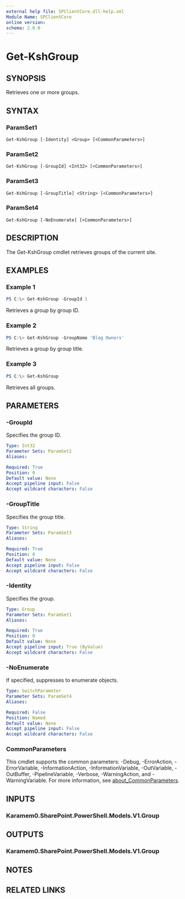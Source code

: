 ```yaml
---
external help file: SPClientCore.dll-help.xml
Module Name: SPClientCore
online version:
schema: 2.0.0
---
```


# Get-KshGroup

## SYNOPSIS
Retrieves one or more groups.

## SYNTAX

### ParamSet1
```
Get-KshGroup [-Identity] <Group> [<CommonParameters>]
```

### ParamSet2
```
Get-KshGroup [-GroupId] <Int32> [<CommonParameters>]
```

### ParamSet3
```
Get-KshGroup [-GroupTitle] <String> [<CommonParameters>]
```

### ParamSet4
```
Get-KshGroup [-NoEnumerate] [<CommonParameters>]
```

## DESCRIPTION
The Get-KshGroup cmdlet retrieves groups of the current site.

## EXAMPLES

### Example 1
```powershell
PS C:\> Get-KshGroup -GroupId 1
```

Retrieves a group by group ID.

### Example 2
```powershell
PS C:\> Get-KshGroup -GroupName 'Blog Owners'
```

Retrieves a group by group title.

### Example 3
```powershell
PS C:\> Get-KshGroup
```

Retrieves all groups.

## PARAMETERS

### -GroupId
Specifies the group ID.

```yaml
Type: Int32
Parameter Sets: ParamSet2
Aliases:

Required: True
Position: 0
Default value: None
Accept pipeline input: False
Accept wildcard characters: False
```

### -GroupTitle
Specifies the group title.

```yaml
Type: String
Parameter Sets: ParamSet3
Aliases:

Required: True
Position: 0
Default value: None
Accept pipeline input: False
Accept wildcard characters: False
```

### -Identity
Specifies the group.

```yaml
Type: Group
Parameter Sets: ParamSet1
Aliases:

Required: True
Position: 0
Default value: None
Accept pipeline input: True (ByValue)
Accept wildcard characters: False
```

### -NoEnumerate
If specified, suppresses to enumerate objects.

```yaml
Type: SwitchParameter
Parameter Sets: ParamSet4
Aliases:

Required: False
Position: Named
Default value: None
Accept pipeline input: False
Accept wildcard characters: False
```

### CommonParameters
This cmdlet supports the common parameters: -Debug, -ErrorAction, -ErrorVariable, -InformationAction, -InformationVariable, -OutVariable, -OutBuffer, -PipelineVariable, -Verbose, -WarningAction, and -WarningVariable. For more information, see [about_CommonParameters](http://go.microsoft.com/fwlink/?LinkID=113216).

## INPUTS

### Karamem0.SharePoint.PowerShell.Models.V1.Group

## OUTPUTS

### Karamem0.SharePoint.PowerShell.Models.V1.Group

## NOTES

## RELATED LINKS
